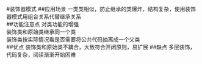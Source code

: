 #装饰器模式
##应用场景
一类类相似，防止继承的类爆炸，结构复杂，使用装饰器模式用组合关系代替继承关系<br>
##功能注意点
对类功能的增强<br>
装饰类和原始类继承同一个类<br>
装饰类按实际情况看是否需要将公共代码抽离成一个父类<br>
##优点
装饰类和原始类不耦合，大致符合开闭原则，易扩展
##缺点
多层装饰，代码复杂，阅读渐渐开始困难